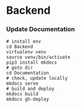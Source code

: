 # Backend


### Update Documentation
```shell
# install env
cd Backend
virtualenv venv
source venv/bin/activate
pip3 install mkdocs
# goto dir
cd Documentation
# check, update locally
mkdocs serve
# build and deploy
mkdocs build
mkdocs gh-deploy
```
